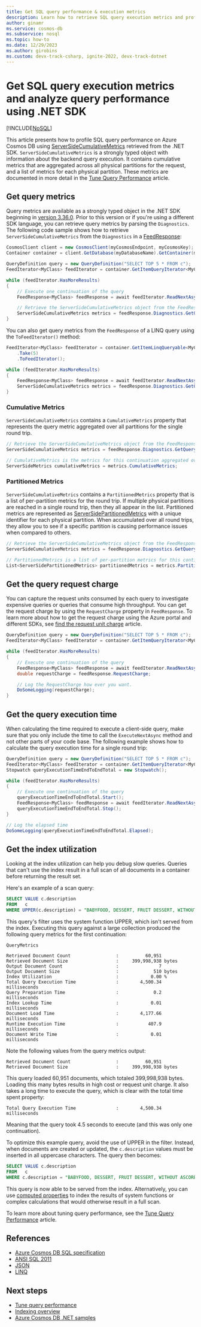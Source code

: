 ```yaml
---
title: Get SQL query performance & execution metrics
description: Learn how to retrieve SQL query execution metrics and profile SQL query performance of Azure Cosmos DB requests.
author: ginamr
ms.service: cosmos-db
ms.subservice: nosql
ms.topic: how-to
ms.date: 12/29/2023
ms.author: girobins
ms.custom: devx-track-csharp, ignite-2022, devx-track-dotnet
---
```

# Get SQL query execution metrics and analyze query performance using .NET SDK
[!INCLUDE[NoSQL](../includes/appliesto-nosql.md)]

This article presents how to profile SQL query performance on Azure Cosmos DB using [ServerSideCumulativeMetrics](/dotnet/api/microsoft.azure.cosmos.serversidecumulativemetrics) retrieved from the .NET SDK. `ServerSideCumulativeMetrics` is a strongly typed object with information about the backend query execution. It contains cumulative metrics that are aggregated across all physical partitions for the request, and a list of metrics for each physical partition. These metrics are documented in more detail in the [Tune Query Performance](./query-metrics.md#query-execution-metrics) article.

## Get query metrics

Query metrics are available as a strongly typed object in the .NET SDK beginning in [version 3.36.0](https://www.nuget.org/packages/Microsoft.Azure.Cosmos/3.36.0). Prior to this version or if you're using a different SDK language, you can retrieve query metrics by parsing the `Diagnostics`. The following code sample shows how to retrieve `ServerSideCumulativeMetrics` from the `Diagnostics` in a [FeedResponse](/dotnet/api/microsoft.azure.cosmos.feedresponse-1):

```csharp
CosmosClient client = new CosmosClient(myCosmosEndpoint, myCosmosKey);
Container container = client.GetDatabase(myDatabaseName).GetContainer(myContainerName);

QueryDefinition query = new QueryDefinition("SELECT TOP 5 * FROM c");
FeedIterator<MyClass> feedIterator = container.GetItemQueryIterator<MyClass>(query);

while (feedIterator.HasMoreResults)
{
    // Execute one continuation of the query
    FeedResponse<MyClass> feedResponse = await feedIterator.ReadNextAsync();

    // Retrieve the ServerSideCumulativeMetrics object from the FeedResponse
    ServerSideCumulativeMetrics metrics = feedResponse.Diagnostics.GetQueryMetrics();
}
```

You can also get query metrics from the `FeedResponse` of a LINQ query using the `ToFeedIterator()` method:

```csharp
FeedIterator<MyClass> feedIterator = container.GetItemLinqQueryable<MyClass>()
    .Take(5)
    .ToFeedIterator();

while (feedIterator.HasMoreResults)
{
    FeedResponse<MyClass> feedResponse = await feedIterator.ReadNextAsync();
    ServerSideCumulativeMetrics metrics = feedResponse.Diagnostics.GetQueryMetrics();
}
```

### Cumulative Metrics

`ServerSideCumulativeMetrics` contains a `CumulativeMetrics` property that represents the query metric aggregated over all partitions for the single round trip.

```csharp
// Retrieve the ServerSideCumulativeMetrics object from the FeedResponse
ServerSideCumulativeMetrics metrics = feedResponse.Diagnostics.GetQueryMetrics();

// CumulativeMetrics is the metrics for this continuation aggregated over all partitions
ServerSideMetrics cumulativeMetrics = metrics.CumulativeMetrics;
```

### Partitioned Metrics

`ServerSideCumulativeMetrics` contains a `PartitionedMetrics` property that is a list of per-partition metrics for the round trip. If multiple physical partitions are reached in a single round trip, then they all appear in the list. Partitioned metrics are represented as [ServerSidePartitionedMetrics](/dotnet/api/microsoft.azure.cosmos.serversidepartitionedmetrics) with a unique identifier for each physical partition. When accumulated over all round trips, they allow you to see if a specific partition is causing performance issues when compared to others.

```csharp
// Retrieve the ServerSideCumulativeMetrics object from the FeedResponse
ServerSideCumulativeMetrics metrics = feedResponse.Diagnostics.GetQueryMetrics();

// PartitionedMetrics is a list of per-partition metrics for this continuation
List<ServerSidePartitionedMetrics> partitionedMetrics = metrics.PartitionedMetrics;
```

## Get the query request charge

You can capture the request units consumed by each query to investigate expensive queries or queries that consume high throughput. You can get the request charge by using the `RequestCharge` property in `FeedResponse`. To learn more about how to get the request charge using the Azure portal and different SDKs, see [find the request unit charge](find-request-unit-charge.md) article.

```csharp
QueryDefinition query = new QueryDefinition("SELECT TOP 5 * FROM c");
FeedIterator<MyClass> feedIterator = container.GetItemQueryIterator<MyClass>(query);

while (feedIterator.HasMoreResults)
{
    // Execute one continuation of the query
    FeedResponse<MyClass> feedResponse = await feedIterator.ReadNextAsync();
    double requestCharge = feedResponse.RequestCharge;

    // Log the RequestCharge how ever you want.
    DoSomeLogging(requestCharge);
}
```

## Get the query execution time

When calculating the time required to execute a client-side query, make sure that you only include the time to call the `ExecuteNextAsync` method and not other parts of your code base. The following example shows how to calculate the query execution time for a single round trip:

```csharp
QueryDefinition query = new QueryDefinition("SELECT TOP 5 * FROM c");
FeedIterator<MyClass> feedIterator = container.GetItemQueryIterator<MyClass>(query);
Stopwatch queryExecutionTimeEndToEndTotal = new Stopwatch();

while (feedIterator.HasMoreResults)
{
    // Execute one continuation of the query
    queryExecutionTimeEndToEndTotal.Start();
    FeedResponse<MyClass> feedResponse = await feedIterator.ReadNextAsync();
    queryExecutionTimeEndToEndTotal.Stop();
}

// Log the elapsed time
DoSomeLogging(queryExecutionTimeEndToEndTotal.Elapsed);
```

## Get the index utilization

Looking at the index utilization can help you debug slow queries. Queries that can't use the index result in a full scan of all documents in a container before returning the result set.

Here's an example of a scan query:

```sql
SELECT VALUE c.description 
FROM   c 
WHERE UPPER(c.description) = "BABYFOOD, DESSERT, FRUIT DESSERT, WITHOUT ASCORBIC ACID, JUNIOR"
```

This query's filter uses the system function UPPER, which isn't served from the index. Executing this query against a large collection produced the following query metrics for the first continuation:

```
QueryMetrics

Retrieved Document Count                 :          60,951
Retrieved Document Size                  :     399,998,938 bytes
Output Document Count                    :               7
Output Document Size                     :             510 bytes
Index Utilization                        :            0.00 %
Total Query Execution Time               :        4,500.34 milliseconds
Query Preparation Time                   :             0.2 milliseconds
Index Lookup Time                        :            0.01 milliseconds
Document Load Time                       :        4,177.66 milliseconds
Runtime Execution Time                   :           407.9 milliseconds
Document Write Time                      :            0.01 milliseconds
```

Note the following values from the query metrics output:

```
Retrieved Document Count                 :          60,951
Retrieved Document Size                  :     399,998,938 bytes
```

This query loaded 60,951 documents, which totaled 399,998,938 bytes. Loading this many bytes results in high cost or request unit charge. It also takes a long time to execute the query, which is clear with the total time spent property:

```
Total Query Execution Time               :        4,500.34 milliseconds
```

Meaning that the query took 4.5 seconds to execute (and this was only one continuation).

To optimize this example query, avoid the use of UPPER in the filter. Instead, when documents are created or updated, the `c.description` values must be inserted in all uppercase characters. The query then becomes: 

```sql
SELECT VALUE c.description 
FROM   c 
WHERE c.description = "BABYFOOD, DESSERT, FRUIT DESSERT, WITHOUT ASCORBIC ACID, JUNIOR"
```

This query is now able to be served from the index. Alternatively, you can use [computed properties](query/computed-properties.md) to index the results of system functions or complex calculations that would otherwise result in a full scan.

To learn more about tuning query performance, see the [Tune Query Performance](./query-metrics.md) article.

## <a id="References"></a>References

- [Azure Cosmos DB SQL specification](query/getting-started.md)
- [ANSI SQL 2011](https://www.iso.org/iso/iso_catalogue/catalogue_tc/catalogue_detail.htm?csnumber=53681)
- [JSON](https://json.org/)
- [LINQ](/previous-versions/dotnet/articles/bb308959(v=msdn.10)) 

## Next steps

- [Tune query performance](query-metrics.md)
- [Indexing overview](../index-overview.md)
- [Azure Cosmos DB .NET samples](https://github.com/Azure/azure-cosmos-dotnet-v3)
